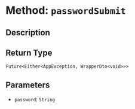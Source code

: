 # Method: `passwordSubmit`

## Description



## Return Type
`Future<Either<AppException, WrapperDto<void>>>`

## Parameters

- `password`: `String`

